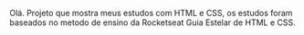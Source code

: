 Olá. 
Projeto que mostra meus estudos com HTML e CSS, os estudos foram baseados no metodo de ensino da Rocketseat Guia Estelar de HTML e CSS.